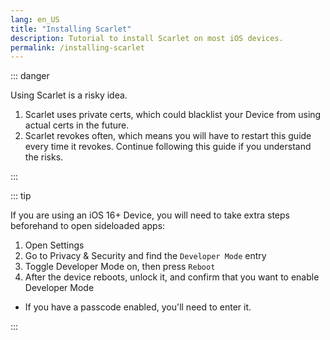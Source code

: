 ```yaml
---
lang: en_US
title: "Installing Scarlet"
description: Tutorial to install Scarlet on most iOS devices.
permalink: /installing-scarlet
---
```


::: danger

Using Scarlet is a risky idea.
1. Scarlet uses private certs, which could blacklist your Device from using actual certs in the future. 
2. Scarlet revokes often, which means you will have to restart this guide every time it revokes.
Continue following this guide if you understand the risks.


:::

::: tip

If you are using an iOS 16+ Device, you will need to take extra steps beforehand to open sideloaded apps:

1. Open Settings
1. Go to Privacy & Security and find the `Developer Mode` entry
1. Toggle Developer Mode on, then press `Reboot`
1. After the device reboots, unlock it, and confirm that you want to enable Developer Mode
  - If you have a passcode enabled, you'll need to enter it.

:::

